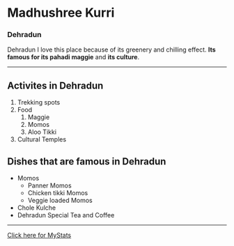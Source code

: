 
# Madhushree Kurri
### Dehradun

Dehradun I love this place because of its greenery and chilling effect.
**Its famous for its pahadi maggie**
and **its culture**.

---
## Activites in Dehradun

1. Trekking spots
2. Food
    1. Maggie
    2. Momos
    3. Aloo Tikki
3. Cultural Temples

## Dishes that are famous in Dehradun

* Momos
    * Panner Momos
    * Chicken tikki Momos
    * Veggie loaded Momos
* Chole Kulche
* Dehradun Special Tea and Coffee

---

[Click here for MyStats](MyStats.md)
